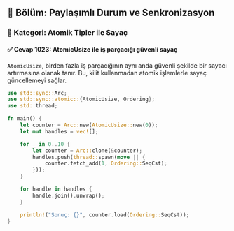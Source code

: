 ## 📘 Bölüm: Paylaşımlı Durum ve Senkronizasyon
### 🔹 Kategori: Atomik Tipler ile Sayaç
#### ✅ Cevap 1023: AtomicUsize ile iş parçacığı güvenli sayaç

`AtomicUsize`, birden fazla iş parçacığının aynı anda güvenli şekilde bir sayacı artırmasına olanak tanır. Bu, kilit kullanmadan atomik işlemlerle sayaç güncellemeyi sağlar.

```rust
use std::sync::Arc;
use std::sync::atomic::{AtomicUsize, Ordering};
use std::thread;

fn main() {
    let counter = Arc::new(AtomicUsize::new(0));
    let mut handles = vec![];

    for _ in 0..10 {
        let counter = Arc::clone(&counter);
        handles.push(thread::spawn(move || {
            counter.fetch_add(1, Ordering::SeqCst);
        }));
    }

    for handle in handles {
        handle.join().unwrap();
    }

    println!("Sonuç: {}", counter.load(Ordering::SeqCst));
}
```
